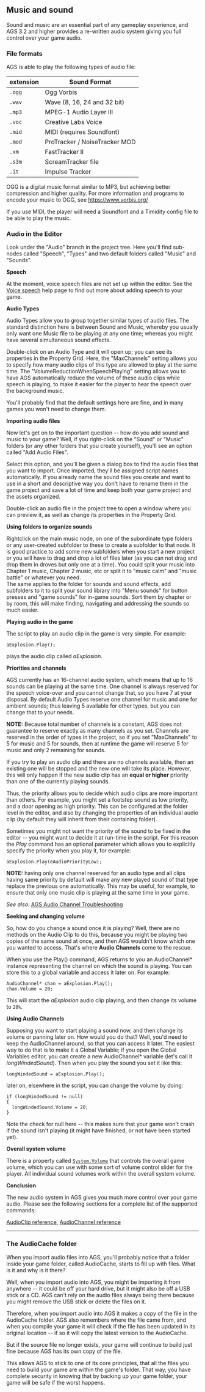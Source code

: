 ## Music and sound

Sound and music are an essential part of any gameplay experience, and
AGS 3.2 and higher provides a re-written audio system giving you full
control over your game audio.

### File formats

AGS is able to play the following types of audio file:

extension| Sound Format
-------|--------
`.ogg` | Ogg Vorbis
`.wav` | Wave (8, 16, 24 and 32 bit)
`.mp3` | MPEG-1 Audio Layer III
`.voc` | Creative Labs Voice
`.mid` | MIDI (requires Soundfont)
`.mod` | ProTracker / NoiseTracker MOD
`.xm`  | FastTracker II
`.s3m` | ScreamTracker file
`.it`  | Impulse Tracker

OGG is a digital music format similar
to MP3, but achieving better compression and higher quality. For more information 
and programs to encode your music to OGG, see https://www.vorbis.org/

If you use MIDI, the player will need a Soundfont and a Timidity config file to be able to play the music.

### Audio in the Editor

Look under the "Audio" branch in the project tree. Here you'll find
sub-nodes called "Speech", "Types" and two default folders called
"Music" and "Sounds".

**Speech**

At the moment, voice speech files are not set up within the editor. See
the [Voice speech](VoiceSpeech) help page to find out more about
adding speech to your game.

**Audio Types**

Audio Types allow you to group together similar types of audio files.
The standard distinction here is between Sound and Music, whereby you
usually only want one Music file to be playing at any one time; whereas
you might have several simultaneous sound effects.

Double-click on an Audio Type and it will open up; you can see its
properties in the Property Grid. Here, the "MaxChannels" setting allows
you to specify how many audio clips of this type are allowed to play at
the same time. The "VolumeReductionWhenSpeechPlaying" setting allows you
to have AGS automatically reduce the volume of these audio clips while
speech is playing, to make it easier for the player to hear the speech
over the background music.

You'll probably find that the default settings here are fine, and in
many games you won't need to change them.

**Importing audio files**

Now let's get on to the important question -- how do you add sound and
music to your game? Well, if you right-click on the "Sound" or "Music"
folders (or any other folders that you create yourself), you'll see an
option called "Add Audio Files".

Select this option, and you'll be given a dialog box to find the audio
files that you want to import. Once imported, they'll be assigned script
names automatically. If you already name the sound files you create and want to use in a short and descriptive way
you don't have to rename them in the game project and save a lot of time and keep both your game project and the
assets organized.

Double-click an audio file in the project tree to open a window where
you can preview it, as well as change its properties in the Property
Grid.

**Using folders to organize sounds**

Rightclick on the main music node, on one of the subordinate type folders or any user-created subfolder to these to create a subfolder to that node. It is good practice to add some new subfolders when you start a new project or you will have to drag and drop a lot of files later (as you can not drag and drop them in droves but only one at a time). You could split your music into Chapter 1 music, Chapter 2 music, etc or split it to "music calm" and "music battle" or whatever you need.  
The same applies to the folder for sounds and sound effects, add subfolders to it to split your sound library into "Menu sounds" for button presses and "game sounds" for in-game sounds. Sort them by chapter or by room, this will make finding, navigating and addressing the sounds so much easier.

**Playing audio in the game**

The script to play an audio clip in the game is very simple. For
example:

    aExplosion.Play();

plays the audio clip called *aExplosion*.

**Priorities and channels**

AGS currently has an 16-channel audio system, which means that up to 16
sounds can be playing at the same time. One channel is always reserved for the speech voice-over and you cannot change that, so you have 7 at your disposal. By default Audio Types reserve one channel for music and one for
ambient sounds; thus leaving 5 available for other types, but you can change that to your needs.

**NOTE:** Because total number of channels is a constant, AGS does not guarantee to reserve exactly as many channels as you set. Channels are reserved in the order of types in the project, so if you set "MaxChannels" to 5 for music and 5 for sounds, then at runtime the game will reserve 5 for music and only 2 remaining for sounds.

If you try to play an audio clip and there are no channels available,
then an existing one will be stopped and the new one will take its
place. However, this will only happen if the new audio clip has an
**equal or higher** priority than one of the currently playing sounds.

Thus, the priority allows you to decide which audio clips are more
important than others. For example, you might set a footstep sound as
low priority, and a door opening as high priority. This can be
configured at the folder level in the editor, and also by changing the
properties of an individual audio clip (by default they will inherit
from their containing folder).

Sometimes you might not want the priority of the sound to be fixed in
the editor -- you might want to decide it at run-time in the script. For
this reason the *Play* command has an optional parameter which allows
you to explicitly specify the priority when you play it, for example:

    aExplosion.Play(eAudioPriorityLow);

**NOTE:** having only one channel reserved for an audio type and all clips having same priority by default will make any new played sound of that type replace the previous one automatically. This may be useful, for example, to ensure that only one music clip is playing at the same time in your game.

*See also:* [AGS Audio Channel Troubleshooting](AudioInScript)

**Seeking and changing volume**

So, how do you change a sound once it is playing? Well, there are no
methods on the Audio Clip to do this, because you might be playing two
copies of the same sound at once, and then AGS wouldn't know which one
you wanted to access. That's where **Audio Channels** come to the
rescue.

When you use the Play() command, AGS returns to you an AudioChannel\*
instance representing the channel on which the sound is playing. You can
store this to a global variable and access it later on. For example:

    AudioChannel* chan = aExplosion.Play();
    chan.Volume = 20;

This will start the *aExplosion* audio clip playing, and then change its
volume to `20%`.

**Using Audio Channels**

Supposing you want to start playing a sound now, and then change its
volume or panning later on. How would you do that? Well, you'd need to
keep the AudioChannel around, so that you can access it later. The
easiest way to do that is to make it a Global Variable; if you open the
Global Variables editor, you can create a new AudioChannel\* variable
(let's call it *longWindedSound*). Then when you play the sound you set
it like this:

`longWindedSound = aExplosion.Play();`

later on, elsewhere in the script, you can change the volume by doing:

    if (longWindedSound != null)
    {
      longWindedSound.Volume = 20;
    }

Note the check for null here -- this makes sure that your game won't
crash if the sound isn't playing (it might have finished, or not have
been started yet).

**Overall system volume**

There is a property called [`System.Volume`](System#systemvolume) that
controls the overall game volume, which you can use with some sort of
volume control slider for the player. All individual sound volumes work
within the overall system volume.

**Conclusion**

The new audio system in AGS gives you much more control over your game
audio. Please see the following sections for a complete list of the
supported commands:

[AudioClip reference](AudioClip),
[AudioChannel reference](AudioChannel)

---

### The AudioCache folder

When you import audio files into AGS, you'll probably notice that a
folder inside your game folder, called AudioCache, starts to fill up
with files. What is it and why is it there?

Well, when you import audio into AGS, you might be importing it from
anywhere -- it could be off your hard drive, but it might also be off a
USB stick or a CD. AGS can't rely on the audio files always being there
because you might remove the USB stick or delete the files on it.

Therefore, when you import audio into AGS it makes a copy of the file in
the AudioCache folder. AGS also remembers where the file came from, and
when you compile your game it will check if the file has been updated in
its original location -- if so it will copy the latest version to the
AudioCache.

But if the source file no longer exists, your game will continue to
build just fine because AGS has its own copy of the file.

This allows AGS to stick to one of its core principles, that all the
files you need to build your game are within the game's folder. That
way, you have complete security in knowing that by backing up your game
folder, your game will be safe if the worst happens.
